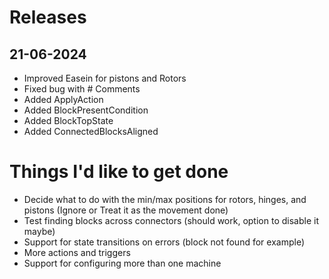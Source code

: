 # Releases

## 21-06-2024

- Improved Easein for pistons and Rotors
- Fixed bug with # Comments
- Added ApplyAction
- Added BlockPresentCondition
- Added BlockTopState
- Added ConnectedBlocksAligned




# Things I'd like to get done
- Decide what to do with the min/max positions for rotors, hinges, and pistons (Ignore or Treat it as the movement done)
- Test finding blocks across connectors (should work, option to disable it maybe)
- Support for state transitions on errors (block not found for example)
- More actions and triggers 
- Support for configuring more than one machine
